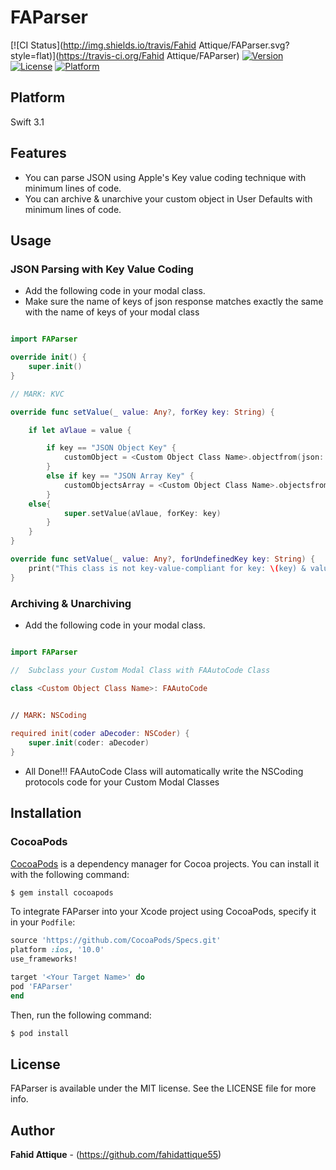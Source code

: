# FAParser

[![CI Status](http://img.shields.io/travis/Fahid Attique/FAParser.svg?style=flat)](https://travis-ci.org/Fahid Attique/FAParser)
[![Version](https://img.shields.io/cocoapods/v/FAParser.svg?style=flat)](http://cocoapods.org/pods/FAParser)
[![License](https://img.shields.io/cocoapods/l/FAParser.svg?style=flat)](http://cocoapods.org/pods/FAParser)
[![Platform](https://img.shields.io/cocoapods/p/FAParser.svg?style=flat)](http://cocoapods.org/pods/FAParser)


## Platform

Swift 3.1


## Features

* You can parse JSON using Apple's Key value coding technique with minimum lines of code.
* You can archive & unarchive your custom object in User Defaults with minimum lines of code.


## Usage

### JSON Parsing with Key Value Coding

- Add the following code in your modal class.
- Make sure the name of keys of json response matches exactly the same with the name of keys of your modal class


```swift

import FAParser

override init() {
    super.init()
}

// MARK: KVC

override func setValue(_ value: Any?, forKey key: String) {

    if let aVlaue = value {

        if key == "JSON Object Key" {
            customObject = <Custom Object Class Name>.objectfrom(json: value)
        }
        else if key == "JSON Array Key" {
            customObjectsArray = <Custom Object Class Name>.objectsfrom(jsonArray: value as! Array)
        }
    else{
            super.setValue(aVlaue, forKey: key)
        }
    }
}

override func setValue(_ value: Any?, forUndefinedKey key: String) {
    print("This class is not key-value-compliant for key: \(key) & value : \(value)")
}

```



### Archiving & Unarchiving

* Add the following code in your modal class.

```swift

import FAParser

//  Subclass your Custom Modal Class with FAAutoCode Class 

class <Custom Object Class Name>: FAAutoCode

 
// MARK: NSCoding

required init(coder aDecoder: NSCoder) {
    super.init(coder: aDecoder)
}

```

* All Done!!! FAAutoCode Class will automatically write the NSCoding protocols code for your Custom Modal Classes 




## Installation

### CocoaPods

[CocoaPods](http://cocoapods.org) is a dependency manager for Cocoa projects. You can install it with the following command:

```bash
$ gem install cocoapods
```


To integrate FAParser into your Xcode project using CocoaPods, specify it in your `Podfile`:

```ruby
source 'https://github.com/CocoaPods/Specs.git'
platform :ios, '10.0'
use_frameworks!

target '<Your Target Name>' do
pod 'FAParser'
end
```

Then, run the following command:

```bash
$ pod install
```


## License

FAParser is available under the MIT license. See the LICENSE file for more info.


## Author

**Fahid Attique** - (https://github.com/fahidattique55)

